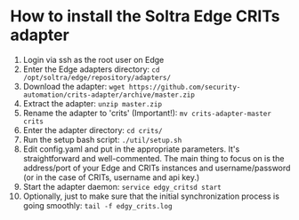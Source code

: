 How to install the Soltra Edge CRITs adapter
============================================

1. Login via ssh as the root user on Edge
2. Enter the Edge adapters directory: `cd
   /opt/soltra/edge/repository/adapters/`
3. Download the adapter: `wget
   https://github.com/security-automation/crits-adapter/archive/master.zip`
4. Extract the adapter: `unzip master.zip`
5. Rename the adapter to 'crits' (Important!): `mv
   crits-adapter-master crits`
6. Enter the adapter directory: `cd crits/`
7. Run the setup bash script: `./util/setup.sh`
8. Edit config.yaml and put in the appropriate parameters. It's
   straightforward and well-commented. The main thing to focus on is
   the address/port of your Edge and CRITs instances and
   username/password (or in the case of CRITs, username and api key.)
9. Start the adapter daemon: `service edgy_critsd start`
10. Optionally, just to make sure that the initial synchronization
    process is going smoothly: `tail -f edgy_crits.log`
